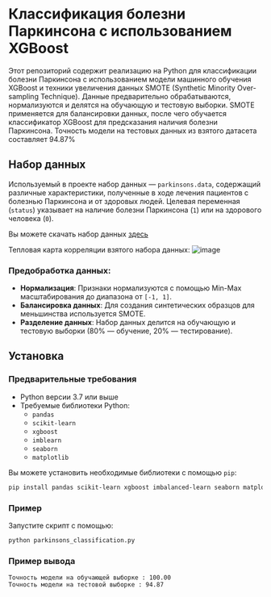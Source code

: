 # Классификация болезни Паркинсона с использованием XGBoost

Этот репозиторий содержит реализацию на Python для классификации болезни Паркинсона с использованием модели машинного обучения XGBoost и техники увеличения данных SMOTE (Synthetic Minority Over-sampling Technique). Данные предварительно обрабатываются, нормализуются и делятся на обучающую и тестовую выборки. SMOTE применяется для балансировки данных, после чего обучается классификатор XGBoost для предсказания наличия болезни Паркинсона. Точность модели на тестовых данных из взятого датасета составляет 94.87%

## Набор данных

Используемый в проекте набор данных — `parkinsons.data`, содержащий различные характеристики, полученные в ходе лечения пациентов с болезнью Паркинсона и от здоровых людей. Целевая переменная (`status`) указывает на наличие болезни Паркинсона (`1`) или на здорового человека (`0`).

Вы можете скачать набор данных [здесь](https://archive.ics.uci.edu/ml/datasets/parkinsons) 

Тепловая карта корреляции взятого набора данных:
![image](https://github.com/user-attachments/assets/e18e04a8-ee96-41d9-831c-c61710e34fbc)


### Предобработка данных:
- **Нормализация**: Признаки нормализуются с помощью Min-Max масштабирования до диапазона от `[-1, 1]`.
- **Балансировка данных**: Для создания синтетических образцов для меньшинства используется SMOTE.
- **Разделение данных**: Набор данных делится на обучающую и тестовую выборки (80% — обучение, 20% — тестирование).

## Установка

### Предварительные требования
- Python версии 3.7 или выше
- Требуемые библиотеки Python:
  - `pandas`
  - `scikit-learn`
  - `xgboost`
  - `imblearn`
  - `seaborn`
  - `matplotlib`

Вы можете установить необходимые библиотеки с помощью `pip`:

```bash
pip install pandas scikit-learn xgboost imbalanced-learn seaborn matplotlib
```

### Пример

Запустите скрипт с помощью:

```bash
python parkinsons_classification.py
```

### Пример вывода
```text
Точность модели на обучающей выборке : 100.00
Точность модели на тестовой выборке : 94.87
```
